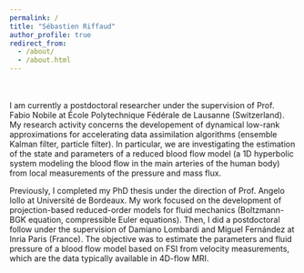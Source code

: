 ```yaml
---
permalink: /
title: "Sébastien Riffaud"
author_profile: true
redirect_from: 
  - /about/
  - /about.html
---
```


<br/>
<br/>
I am currently a postdoctoral researcher under the supervision of Prof. Fabio Nobile at École Polytechnique Fédérale de Lausanne (Switzerland). My research activity concerns the developement of dynamical low-rank approximations for accelerating data assimilation algorithms (ensemble Kalman filter, particle filter). In particular, we are investigating the estimation of
the state and parameters of a reduced blood flow model (a 1D hyperbolic system modeling the blood flow in the main arteries of the human body) from local measurements of the pressure and mass flux.

<p>Previously, I completed my PhD thesis under the direction of Prof. Angelo Iollo at Université de Bordeaux. My work focused on the development of projection-based reduced-order models for fluid mechanics (Boltzmann-BGK equation, compressible Euler equations). Then, I did a postdoctoral follow under the supervision of Damiano Lombardi and Miguel Fernández at Inria Paris (France). The objective was to estimate the parameters and fluid pressure of a blood flow model based on FSI from velocity measurements, which are the data typically available in 4D-flow MRI.</p>

